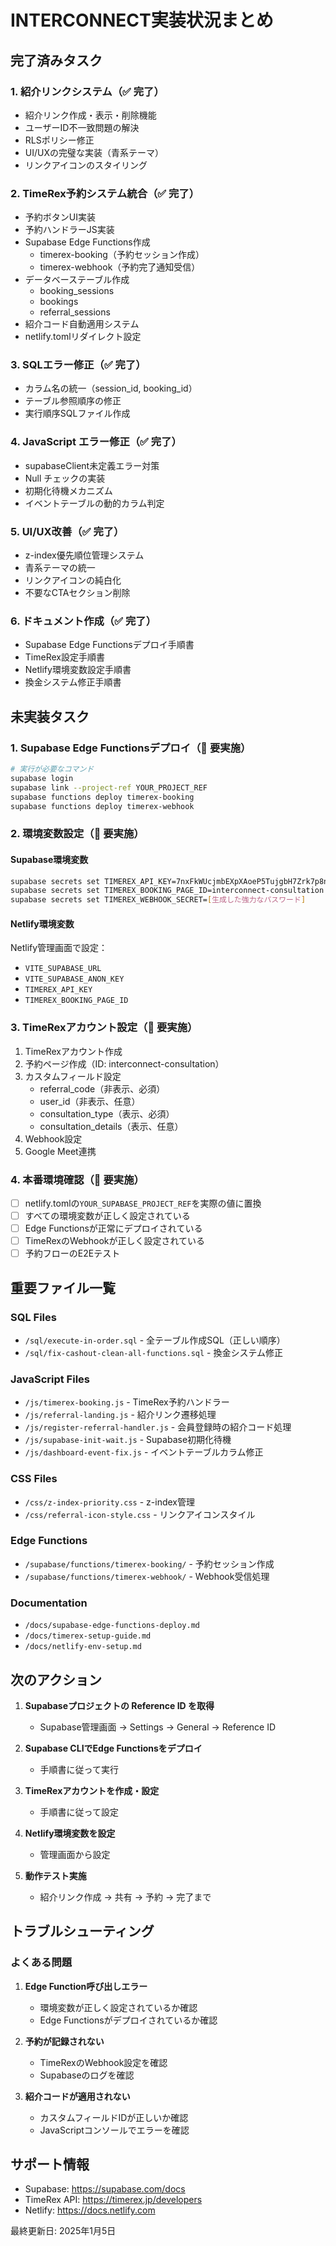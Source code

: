 # INTERCONNECT実装状況まとめ

## 完了済みタスク

### 1. 紹介リンクシステム（✅ 完了）
- 紹介リンク作成・表示・削除機能
- ユーザーID不一致問題の解決
- RLSポリシー修正
- UI/UXの完璧な実装（青系テーマ）
- リンクアイコンのスタイリング

### 2. TimeRex予約システム統合（✅ 完了）
- 予約ボタンUI実装
- 予約ハンドラーJS実装
- Supabase Edge Functions作成
  - timerex-booking（予約セッション作成）
  - timerex-webhook（予約完了通知受信）
- データベーステーブル作成
  - booking_sessions
  - bookings
  - referral_sessions
- 紹介コード自動適用システム
- netlify.tomlリダイレクト設定

### 3. SQLエラー修正（✅ 完了）
- カラム名の統一（session_id, booking_id）
- テーブル参照順序の修正
- 実行順序SQLファイル作成

### 4. JavaScript エラー修正（✅ 完了）
- supabaseClient未定義エラー対策
- Null チェックの実装
- 初期化待機メカニズム
- イベントテーブルの動的カラム判定

### 5. UI/UX改善（✅ 完了）
- z-index優先順位管理システム
- 青系テーマの統一
- リンクアイコンの純白化
- 不要なCTAセクション削除

### 6. ドキュメント作成（✅ 完了）
- Supabase Edge Functionsデプロイ手順書
- TimeRex設定手順書
- Netlify環境変数設定手順書
- 換金システム修正手順書

## 未実装タスク

### 1. Supabase Edge Functionsデプロイ（🔴 要実施）
```bash
# 実行が必要なコマンド
supabase login
supabase link --project-ref YOUR_PROJECT_REF
supabase functions deploy timerex-booking
supabase functions deploy timerex-webhook
```

### 2. 環境変数設定（🔴 要実施）

#### Supabase環境変数
```bash
supabase secrets set TIMEREX_API_KEY=7nxFkWUcjmbEXpXAoeP5TujgbH7Zrk7p8nbAmMYcAfoCdM6RgnI2qK6lSEpZaGAp
supabase secrets set TIMEREX_BOOKING_PAGE_ID=interconnect-consultation
supabase secrets set TIMEREX_WEBHOOK_SECRET=[生成した強力なパスワード]
```

#### Netlify環境変数
Netlify管理画面で設定：
- `VITE_SUPABASE_URL`
- `VITE_SUPABASE_ANON_KEY`
- `TIMEREX_API_KEY`
- `TIMEREX_BOOKING_PAGE_ID`

### 3. TimeRexアカウント設定（🔴 要実施）
1. TimeRexアカウント作成
2. 予約ページ作成（ID: interconnect-consultation）
3. カスタムフィールド設定
   - referral_code（非表示、必須）
   - user_id（非表示、任意）
   - consultation_type（表示、必須）
   - consultation_details（表示、任意）
4. Webhook設定
5. Google Meet連携

### 4. 本番環境確認（🔴 要実施）
- [ ] netlify.tomlの`YOUR_SUPABASE_PROJECT_REF`を実際の値に置換
- [ ] すべての環境変数が正しく設定されている
- [ ] Edge Functionsが正常にデプロイされている
- [ ] TimeRexのWebhookが正しく設定されている
- [ ] 予約フローのE2Eテスト

## 重要ファイル一覧

### SQL Files
- `/sql/execute-in-order.sql` - 全テーブル作成SQL（正しい順序）
- `/sql/fix-cashout-clean-all-functions.sql` - 換金システム修正

### JavaScript Files
- `/js/timerex-booking.js` - TimeRex予約ハンドラー
- `/js/referral-landing.js` - 紹介リンク遷移処理
- `/js/register-referral-handler.js` - 会員登録時の紹介コード処理
- `/js/supabase-init-wait.js` - Supabase初期化待機
- `/js/dashboard-event-fix.js` - イベントテーブルカラム修正

### CSS Files
- `/css/z-index-priority.css` - z-index管理
- `/css/referral-icon-style.css` - リンクアイコンスタイル

### Edge Functions
- `/supabase/functions/timerex-booking/` - 予約セッション作成
- `/supabase/functions/timerex-webhook/` - Webhook受信処理

### Documentation
- `/docs/supabase-edge-functions-deploy.md`
- `/docs/timerex-setup-guide.md`
- `/docs/netlify-env-setup.md`

## 次のアクション

1. **Supabaseプロジェクトの Reference ID を取得**
   - Supabase管理画面 → Settings → General → Reference ID

2. **Supabase CLIでEdge Functionsをデプロイ**
   - 手順書に従って実行

3. **TimeRexアカウントを作成・設定**
   - 手順書に従って設定

4. **Netlify環境変数を設定**
   - 管理画面から設定

5. **動作テスト実施**
   - 紹介リンク作成 → 共有 → 予約 → 完了まで

## トラブルシューティング

### よくある問題

1. **Edge Function呼び出しエラー**
   - 環境変数が正しく設定されているか確認
   - Edge Functionsがデプロイされているか確認

2. **予約が記録されない**
   - TimeRexのWebhook設定を確認
   - Supabaseのログを確認

3. **紹介コードが適用されない**
   - カスタムフィールドIDが正しいか確認
   - JavaScriptコンソールでエラーを確認

## サポート情報

- Supabase: https://supabase.com/docs
- TimeRex API: https://timerex.jp/developers
- Netlify: https://docs.netlify.com

最終更新日: 2025年1月5日